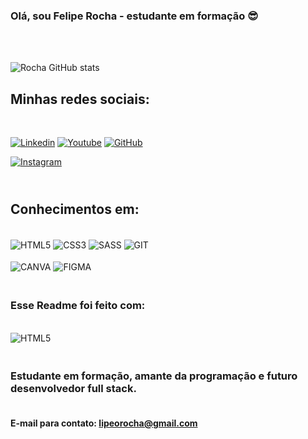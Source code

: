 
### Olá, sou Felipe Rocha - estudante em formação 😎
</br>

</br>![Rocha GitHub stats](https://github-readme-stats.vercel.app/api?username=lipeorocha&show_icons=true&theme=dracula)
</br>


## Minhas redes sociais:
</br>

[![Linkedin](https://img.shields.io/badge/LinkedIn-0077B5?style=for-the-badge&logo=linkedin&logoColor=white)](https://www.linkedin.com/in/feliperocharj/) [![Youtube](https://img.shields.io/badge/YouTube-FF0000?style=for-the-badge&logo=youtube&logoColor=white)](https://www.youtube.com/channel/UCq5fPMQ1Ied9C7eEOPrGgcw) [![GitHub](https://img.shields.io/badge/GitHub-100000?style=for-the-badge&logo=github&logoColor=white)](https://github.com/lipeorocha) 
</br>

[![Instagram](https://img.shields.io/badge/Instagram-E4405F?style=for-the-badge&logo=instagram&logoColor=white)](https://www.instagram.com/flp.rocha/) 




## </br> Conhecimentos em:

<div style="display: inline_block"><br/>
    <img aLign="center" alt="HTML5" src="https://img.shields.io/badge/HTML5-E34F26?style=for-the-badge&logo=html5&logoColor=white">
    <img aLign="center" alt="CSS3" src="https://img.shields.io/badge/CSS3-1572B6?style=for-the-badge&logo=css3&logoColor=white">
    <img aLign="center" alt="SASS" src="https://img.shields.io/badge/Sass-CC6699?style=for-the-badge&logo=sass&logoColor=white">
    <img aLign="center" alt="GIT" src="https://img.shields.io/badge/GIT-E44C30?style=for-the-badge&logo=git&logoColor=white">
</div>

<div style="display: inline_block"><br/>
    <img aLign="center" alt="CANVA" src="https://img.shields.io/badge/Canva-%2300C4CC.svg?&style=for-the-badge&logo=Canva&logoColor=white">
    <img aLign="center" alt="FIGMA" src="https://img.shields.io/badge/Figma-F24E1E?style=for-the-badge&logo=figma&logoColor=white">
    </div>

### </br> Esse Readme foi feito com: 

<div style="display: inline_block"><br/>
    <img aLign="center" alt="HTML5" src="https://img.shields.io/badge/Made%20for-VSCode-1f425f.svg">

### </br> Estudante em formação, amante da programação e futuro desenvolvedor full stack.

#### </br>E-mail para contato: lipeorocha@gmail.com
